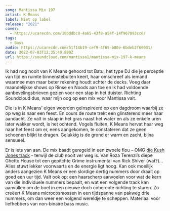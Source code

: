 ```yaml
---
song: Mantissa Mix 197
artist: K Means
label: Niet op label
release: "2021"
cover:
  - https://ucarecdn.com/18bddbc0-4a65-43f8-a54f-14f967093cc6/
tags:
  - Bass
audio: https://ucarecdn.com/51f14b19-cef9-4f65-b80e-6bdeb2f60031/
date: 2022-07-03T12:35:40.800Z
url: https://soundcloud.com/mantissa1/mantissa-mix-197-k-means
---
```

Ik had nog nooit van K Means gehoord tot Batu, het type DJ die je perceptie van tijd en ruimte binnenstebuiten keert, haar omschreef als iemand waarmee men maar beter rekening houdt achter de decks. Voeg daar maandelijkse shows op Rinse en Noods aan toe en ik had voldoende aanbevelingsbrieven gezien voor een stap in het duister. Richting Soundcloud dus, waar mijn oog op een mix voor Mantissa valt. 

Die is in K Means’ eigen woorden geïnspireerd op een dagdroom waarbij ze op weg is naar een feest. En cours de route trekt een glinsterend meer haar aandacht. Ze valt in slaap in het gras naast het water en als ze enkele uren later wakker wordt, is het ochtend. Vogels fluiten, K Means hervat haar weg naar het feest om er, eens aangekomen, te constateren dat ze geen schoenen blijkt te dragen. Gelukkig is de grond er warm en zacht, bijna sensueel. 

Er is iets van aan. De mix baadt geregeld in een zwoele flou – OMG [die Kush Jones track](https://kushjones.bandcamp.com/track/the-vibe) - terwijl de club nooit ver weg is. Van Roza Terenzi’s diepe Ghetto House tot een gepitchte Grime instrumental van Rick Shiver (wat?)… Alles stuwt lekker voorwaarts en de energie ligt hoog. Kan ook moeilijk anders aangezien K Means er een slordige dertig nummers door draait op goed een uur tijd. Valt ook op: een haarscherp aanvoelen voor wat de kern van die individuele nummers bepaalt, en wat een volgende track kan aanvullen om de boel in een nieuwe doch coherente richting te sturen. Zo creëert K Means microcosmossen in een tijdspanne van pakweg drie nummers, om dan weer een volgend wereldje te scheppen. Materiaal voor liefhebbers van non-binaire bass music.